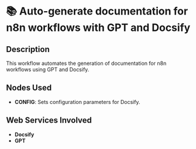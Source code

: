 # 📚 Auto-generate documentation for n8n workflows with GPT and Docsify

## Description
This workflow automates the generation of documentation for n8n workflows using GPT and Docsify.

## Nodes Used
- **CONFIG**: Sets configuration parameters for Docsify.

## Web Services Involved
- **Docsify**
- **GPT**
